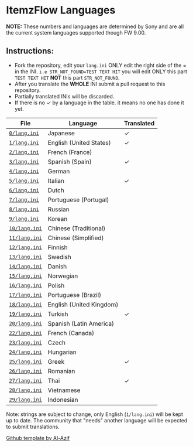 # ItemzFlow Languages

**NOTE:** These numbers and languages are determined by Sony and are all the current system languages supported though FW 9.00.

## **Instructions:**

- Fork the repository, edit your `lang.ini` ONLY edit the right side of the = in the INI.
`i.e STR_NOT_FOUND=TEST TEXT HIT` you will edit ONLY this part `TEST TEXT HIT` **NOT** this part `STR_NOT_FOUND`.  
- After you translate the **WHOLE** INI submit a pull request to this repository.
- Partially translated INIs will be discarded.
- If there is no ✓ by a language in the table. it means no one has done it yet.

| File                         | Language                 | Translated |
|------------------------------|--------------------------|------------|
| [`0/lang.ini`](0/lang.ini)   | Japanese                 | ✓           |
| [`1/lang.ini`](1/lang.ini)   | English (United States)  | ✓          |
| [`2/lang.ini`](2/lang.ini)   | French (France)          |            |
| [`3/lang.ini`](3/lang.ini)   | Spanish (Spain)          | ✓          |
| [`4/lang.ini`](4/lang.ini)   | German                   |            |
| [`5/lang.ini`](5/lang.ini)   | Italian                  | ✓          |
| [`6/lang.ini`](6/lang.ini)   | Dutch                    |            |
| [`7/lang.ini`](7/lang.ini)   | Portuguese (Portugal)    |            |
| [`8/lang.ini`](8/lang.ini)   | Russian                  |            |
| [`9/lang.ini`](9/lang.ini)   | Korean                   |            |
| [`10/lang.ini`](10/lang.ini) | Chinese (Traditional)    |            |
| [`11/lang.ini`](11/lang.ini) | Chinese (Simplified)     |            |
| [`12/lang.ini`](12/lang.ini) | Finnish                  |            |
| [`13/lang.ini`](13/lang.ini) | Swedish                  |            |
| [`14/lang.ini`](14/lang.ini) | Danish                   |            |
| [`15/lang.ini`](15/lang.ini) | Norwegian                |            |
| [`16/lang.ini`](16/lang.ini) | Polish                   |            |
| [`17/lang.ini`](17/lang.ini) | Portuguese (Brazil)      |            |
| [`18/lang.ini`](18/lang.ini) | English (United Kingdom) |            |
| [`19/lang.ini`](19/lang.ini) | Turkish                  |   ✓        |
| [`20/lang.ini`](20/lang.ini) | Spanish (Latin America)  |            |
| [`22/lang.ini`](22/lang.ini) | French (Canada)          |            |
| [`23/lang.ini`](23/lang.ini) | Czech                    |            |
| [`24/lang.ini`](24/lang.ini) | Hungarian                |            |
| [`25/lang.ini`](25/lang.ini) | Greek                    | ✓          |
| [`26/lang.ini`](26/lang.ini) | Romanian                 |            |
| [`27/lang.ini`](27/lang.ini) | Thai                     | ✓           |
| [`28/lang.ini`](28/lang.ini) | Vietnamese               |            |
| [`29/lang.ini`](29/lang.ini) | Indonesian               |            |

Note: strings are subject to change, only English (`1/lang.ini`) will be kept up to date. The community that "needs" another language will be expected to submit translations.

[Github template by Al-Azif](https://github.com/Al-Azif/ps4-payload-guest-languages)
